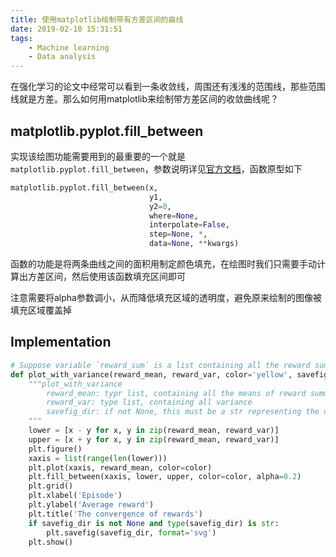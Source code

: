 ```yaml
---
title: 使用matplotlib绘制带有方差区间的曲线
date: 2019-02-10 15:31:51
tags:
    - Machine learning
    - Data analysis
---
```


在强化学习的论文中经常可以看到一条收敛线，周围还有浅浅的范围线，那些范围线就是方差。那么如何用matplotlib来绘制带方差区间的收敛曲线呢？

<!-- more -->

## matplotlib.pyplot.fill_between

实现该绘图功能需要用到的最重要的一个就是`matplotlib.pyplot.fill_between`，参数说明详见[官方文档](https://matplotlib.org/api/_as_gen/matplotlib.pyplot.fill_between.html#matplotlib.pyplot.fill_between)，函数原型如下

```python
matplotlib.pyplot.fill_between(x, 
                               y1, 
                               y2=0, 
                               where=None,
                               interpolate=False, 
                               step=None, *, 
                               data=None, **kwargs)
```

函数的功能是将两条曲线之间的面积用制定颜色填充，在绘图时我们只需要手动计算出方差区间，然后使用该函数填充区间即可

注意需要将alpha参数调小，从而降低填充区域的透明度，避免原来绘制的图像被填充区域覆盖掉

## Implementation

```python
# Suppose variable `reward_sum` is a list containing all the reward summary scalars
def plot_with_variance(reward_mean, reward_var, color='yellow', savefig_dir=None):
    """plot_with_variance
        reward_mean: typr list, containing all the means of reward summmary scalars collected during training
        reward_var: type list, containing all variance
        savefig_dir: if not None, this must be a str representing the directory to save the figure
    """
    lower = [x - y for x, y in zip(reward_mean, reward_var)]
    upper = [x + y for x, y in zip(reward_mean, reward_var)]
    plt.figure()
    xaxis = list(range(len(lower)))
    plt.plot(xaxis, reward_mean, color=color)
    plt.fill_between(xaxis, lower, upper, color=color, alpha=0.2)
    plt.grid()
    plt.xlabel('Episode')
    plt.ylabel('Average reward')
    plt.title('The convergence of rewards')
    if savefig_dir is not None and type(savefig_dir) is str:
        plt.savefig(savefig_dir, format='svg')
    plt.show()
```